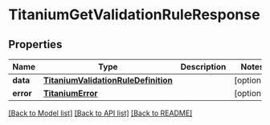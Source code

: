 # TitaniumGetValidationRuleResponse


## Properties
Name | Type | Description | Notes
------------ | ------------- | ------------- | -------------
**data** | [**TitaniumValidationRuleDefinition**](TitaniumValidationRuleDefinition.md) |  | [optional] 
**error** | [**TitaniumError**](TitaniumError.md) |  | [optional] 

[[Back to Model list]](../README.md#documentation-for-models) [[Back to API list]](../README.md#documentation-for-api-endpoints) [[Back to README]](../README.md)


